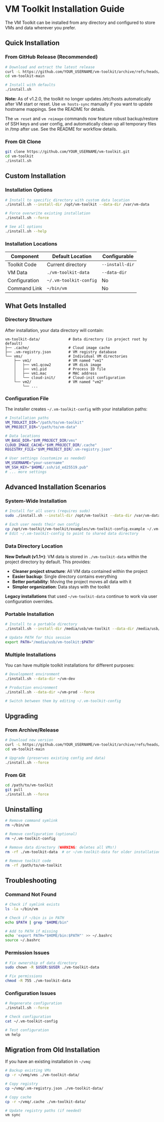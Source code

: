 # VM Toolkit Installation Guide

The VM Toolkit can be installed from any directory and configured to store VMs and data wherever you prefer.

## Quick Installation

### From GitHub Release (Recommended)

```bash
# Download and extract the latest release
curl -L https://github.com/YOUR_USERNAME/vm-toolkit/archive/refs/heads/main.tar.gz | tar -xz
cd vm-toolkit-main

# Install with defaults
./install.sh
```

**Note:**
As of v1.2.0, the toolkit no longer updates /etc/hosts automatically after VM start or reset. Use `vm hosts-sync` manually if you want to update hostname mappings. See the README for details.

The `vm reset` and `vm reimage` commands now feature robust backup/restore of SSH keys and user config, and automatically clean up all temporary files in /tmp after use. See the README for workflow details.

### From Git Clone

```bash
git clone https://github.com/YOUR_USERNAME/vm-toolkit.git
cd vm-toolkit
./install.sh
```

## Custom Installation

### Installation Options

```bash
# Install to specific directory with custom data location
./install.sh --install-dir /opt/vm-toolkit --data-dir /var/vm-data

# Force overwrite existing installation
./install.sh --force

# See all options
./install.sh --help
```

### Installation Locations

| Component | Default Location | Configurable |
|-----------|------------------|--------------|
| Toolkit Code | Current directory | `--install-dir` |
| VM Data | `./vm-toolkit-data` | `--data-dir` |
| Configuration | `~/.vm-toolkit-config` | No |
| Command Link | `~/bin/vm` | No |

## What Gets Installed

### Directory Structure

After installation, your data directory will contain:

```
vm-toolkit-data/             # Data directory (in project root by default)
├── .cache/                  # Cloud image cache
├── .vm-registry.json        # VM registry database
└── vms/                     # Individual VM directories
    ├── vm1/                 # VM named "vm1"
    │   ├── vm1.qcow2        # VM disk image
    │   ├── vm1.pid          # Process ID file
    │   ├── vm1.mac          # MAC address
    │   └── cloud-init/      # Cloud-init configuration
    └── vm2/                 # VM named "vm2"
        └── ...
```

### Configuration File

The installer creates `~/.vm-toolkit-config` with your installation paths:

```bash
# Installation paths
VM_TOOLKIT_DIR="/path/to/vm-toolkit"
VM_PROJECT_DIR="/path/to/vm-data"

# Data locations
VM_BASE_DIR="$VM_PROJECT_DIR/vms"
CLOUD_IMAGE_CACHE="$VM_PROJECT_DIR/.cache"
REGISTRY_FILE="$VM_PROJECT_DIR/.vm-registry.json"

# User settings (customize as needed)
VM_USERNAME="your-username"
VM_SSH_KEY="$HOME/.ssh/id_ed25519.pub"
# ... more settings
```

## Advanced Installation Scenarios

### System-Wide Installation

```bash
# Install for all users (requires sudo)
sudo ./install.sh --install-dir /opt/vm-toolkit --data-dir /var/vm-data

# Each user needs their own config
cp /opt/vm-toolkit/vm-toolkit/examples/vm-toolkit-config.example ~/.vm-toolkit-config
# Edit ~/.vm-toolkit-config to point to shared data directory
```

### Data Directory Location

**New Default (v1.1+)**: VM data is stored in `./vm-toolkit-data` within the project directory by default. This provides:
- **Cleaner project structure**: All VM data contained within the project
- **Easier backup**: Single directory contains everything
- **Better portability**: Moving the project moves all data with it
- **Simpler organization**: Data stays with the toolkit

**Legacy installations** that used `~/vm-toolkit-data` continue to work via user configuration overrides.

### Portable Installation

```bash
# Install to a portable directory
./install.sh --install-dir /media/usb/vm-toolkit --data-dir /media/usb/vm-data

# Update PATH for this session
export PATH="/media/usb/vm-toolkit:$PATH"
```

### Multiple Installations

You can have multiple toolkit installations for different purposes:

```bash
# Development environment
./install.sh --data-dir ~/vm-dev

# Production environment  
./install.sh --data-dir ~/vm-prod --force

# Switch between them by editing ~/.vm-toolkit-config
```

## Upgrading

### From Archive/Release

```bash
# Download new version
curl -L https://github.com/YOUR_USERNAME/vm-toolkit/archive/refs/heads/main.tar.gz | tar -xz
cd vm-toolkit-main

# Upgrade (preserves existing config and data)
./install.sh --force
```

### From Git

```bash
cd /path/to/vm-toolkit
git pull
./install.sh --force
```

## Uninstalling

```bash
# Remove command symlink
rm ~/bin/vm

# Remove configuration (optional)
rm ~/.vm-toolkit-config

# Remove data directory (WARNING: deletes all VMs!)
rm -rf ./vm-toolkit-data  # or ~/vm-toolkit-data for older installations

# Remove toolkit code
rm -rf /path/to/vm-toolkit
```

## Troubleshooting

### Command Not Found

```bash
# Check if symlink exists
ls -la ~/bin/vm

# Check if ~/bin is in PATH
echo $PATH | grep "$HOME/bin"

# Add to PATH if missing
echo 'export PATH="$HOME/bin:$PATH"' >> ~/.bashrc
source ~/.bashrc
```

### Permission Issues

```bash
# Fix ownership of data directory
sudo chown -R $USER:$USER ./vm-toolkit-data

# Fix permissions
chmod -R 755 ./vm-toolkit-data
```

### Configuration Issues

```bash
# Regenerate configuration
./install.sh --force

# Check configuration
cat ~/.vm-toolkit-config

# Test configuration
vm help
```

## Migration from Old Installation

If you have an existing installation in `~/vmq`:

```bash
# Backup existing VMs
cp -r ~/vmq/vms ./vm-toolkit-data/

# Copy registry
cp ~/vmq/.vm-registry.json ./vm-toolkit-data/

# Copy cache
cp -r ~/vmq/.cache ./vm-toolkit-data/

# Update registry paths (if needed)
vm sync
```
